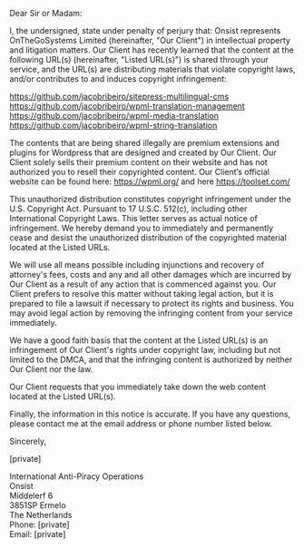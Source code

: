 Dear Sir or Madam:

I, the undersigned, state under penalty of perjury that: Onsist represents OnTheGoSystems Limited (hereinafter, "Our Client") in intellectual property and litigation matters. Our Client has recently learned that the content at the following URL(s) (hereinafter, "Listed URL(s)") is shared through your service, and the URL(s) are distributing materials that violate copyright laws, and/or contributes to and induces copyright infringement:

https://github.com/jacobribeiro/sitepress-multilingual-cms  
https://github.com/jacobribeiro/wpml-translation-management  
https://github.com/jacobribeiro/wpml-media-translation  
https://github.com/jacobribeiro/wpml-string-translation

The contents that are being shared illegally are premium extensions and plugins for Wordpress that are designed and created by Our Client. Our Client solely sells their premium content on their website and has not authorized you to resell their copyrighted content. Our Client’s official website can be found here: https://wpml.org/ and here https://toolset.com/

This unauthorized distribution constitutes copyright infringement under the U.S. Copyright Act. Pursuant to 17 U.S.C. 512(c), including other International Copyright Laws. This letter serves as actual notice of infringement. We hereby demand you to immediately and permanently cease and desist the unauthorized distribution of the copyrighted material located at the Listed URLs.

We will use all means possible including injunctions and recovery of attorney's fees, costs and any and all other damages which are incurred by Our Client as a result of any action that is commenced against you. Our Client prefers to resolve this matter without taking legal action, but it is prepared to file a lawsuit if necessary to protect its rights and business. You may avoid legal action by removing the infringing content from your service immediately.

We have a good faith basis that the content at the Listed URL(s) is an infringement of Our Client's rights under copyright law, including but not limited to the DMCA, and that the infringing content is authorized by neither Our Client nor the law.

Our Client requests that you immediately take down the web content located at the Listed URL(s).

Finally, the information in this notice is accurate. If you have any questions, please contact me at the email address or phone number listed below.

Sincerely,

[private]  

International Anti-Piracy Operations  
Onsist  
Middelerf 6  
3851SP Ermelo  
The Netherlands  
Phone: [private]  
Email: [private]
